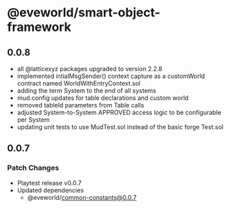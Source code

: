 # @eveworld/smart-object-framework
## 0.0.8
- all @latticexyz packages upgraded to version 2.2.8
- implemented intialMsgSender() context capture as a customWorld contract named WorldWithEntryContext.sol
- adding the term System to the end of all systems
- mud.config updates for table declarations and custom world
- removed tableId parameters from Table calls
- adjusted System-to-System APPROVED access logic to be configurable per System
- updating unit tests to use MudTest.sol instead of the basic forge Test.sol

## 0.0.7

### Patch Changes

- Playtest release v0.0.7
- Updated dependencies
  - @eveworld/common-constants@0.0.7
